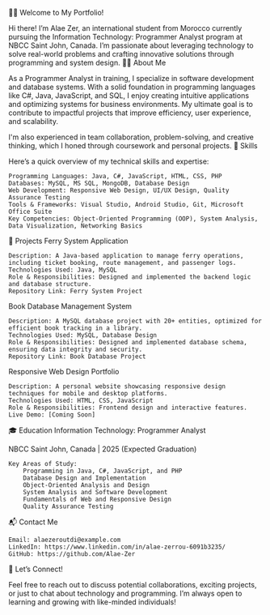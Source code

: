 👨‍💻 Welcome to My Portfolio!

Hi there! I’m Alae Zer, an international student from Morocco currently pursuing the Information Technology: Programmer Analyst program at NBCC Saint John, Canada. I’m passionate about leveraging technology to solve real-world problems and crafting innovative solutions through programming and system design.
🧑‍🎓 About Me

As a Programmer Analyst in training, I specialize in software development and database systems. With a solid foundation in programming languages like C#, Java, JavaScript, and SQL, I enjoy creating intuitive applications and optimizing systems for business environments. My ultimate goal is to contribute to impactful projects that improve efficiency, user experience, and scalability.

I'm also experienced in team collaboration, problem-solving, and creative thinking, which I honed through coursework and personal projects.
🔧 Skills

Here’s a quick overview of my technical skills and expertise:

    Programming Languages: Java, C#, JavaScript, HTML, CSS, PHP
    Databases: MySQL, MS SQL, MongoDB, Database Design
    Web Development: Responsive Web Design, UI/UX Design, Quality Assurance Testing
    Tools & Frameworks: Visual Studio, Android Studio, Git, Microsoft Office Suite
    Key Competencies: Object-Oriented Programming (OOP), System Analysis, Data Visualization, Networking Basics

🚀 Projects
Ferry System Application

    Description: A Java-based application to manage ferry operations, including ticket booking, route management, and passenger logs.
    Technologies Used: Java, MySQL
    Role & Responsibilities: Designed and implemented the backend logic and database structure.
    Repository Link: Ferry System Project

Book Database Management System

    Description: A MySQL database project with 20+ entities, optimized for efficient book tracking in a library.
    Technologies Used: MySQL, Database Design
    Role & Responsibilities: Designed and implemented database schema, ensuring data integrity and security.
    Repository Link: Book Database Project

Responsive Web Design Portfolio

    Description: A personal website showcasing responsive design techniques for mobile and desktop platforms.
    Technologies Used: HTML, CSS, JavaScript
    Role & Responsibilities: Frontend design and interactive features.
    Live Demo: [Coming Soon]


🎓 Education
Information Technology: Programmer Analyst

NBCC Saint John, Canada | 2025 (Expected Graduation)

    Key Areas of Study:
        Programming in Java, C#, JavaScript, and PHP
        Database Design and Implementation
        Object-Oriented Analysis and Design
        System Analysis and Software Development
        Fundamentals of Web and Responsive Design
        Quality Assurance Testing

📬 Contact Me

    Email: alaezeroutdi@example.com
    LinkedIn: https://www.linkedin.com/in/alae-zerrou-6091b3235/
    GitHub: https://github.com/Alae-Zer

🌟 Let’s Connect!

Feel free to reach out to discuss potential collaborations, exciting projects, or just to chat about technology and programming. I’m always open to learning and growing with like-minded individuals!
